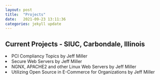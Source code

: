 ```yaml
---
layout: post
title:  "Projects"
date:   2021-09-23 13:11:36
categories: jekyll update
---
```

Current Projects - SIUC, Carbondale, Illinois  
---
<li>PCI Compliancy Topics by Jeff Miller</li>
<li>Secure Web Servers by Jeff Miller</li>
<li>NGNX, APACHE2 and other Linux Web Servers by Jeff Miller</li>
<li>Utilizing Open Source in E-Commerce for Organizations by Jeff Miller</li>

